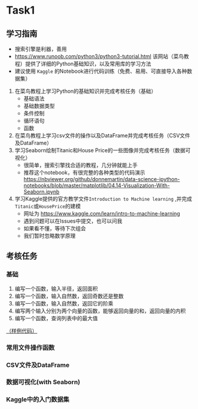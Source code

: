 # Task1

## 学习指南
- 搜索引擎是利器，善用  
- https://www.runoob.com/python3/python3-tutorial.html  该网站（菜鸟教程）提供了详细的Python基础知识，以及常用库的学习方法
- 建议使用 `Kaggle` 的Notebook进行代码训练（免费、易用、可直接导入各种数据集）
1. 在菜鸟教程上学习Python的基础知识并完成考核任务（基础）
    - 基础语法
    - 基础数据类型
    - 条件控制
    - 循环语句
    - 函数
2. 在菜鸟教程上学习csv文件的操作以及DataFrame并完成考核任务（CSV文件及DataFrame）
3. 学习Seaborn绘制Titanic和House Price的一些图像并完成考核任务（数据可视化）
    - 很简单，搜索引擎找合适的教程，几分钟就能上手
    - 推荐这个notebook，有很完整的各种类型的代码演示 https://nbviewer.org/github/donnemartin/data-science-ipython-notebooks/blob/master/matplotlib/04.14-Visualization-With-Seaborn.ipynb
4. 学习Kaggle提供的官方教学文件`Introduction to Machine learning` ,并完成`Titanic`或`HousePrice`的建模
    - 网址为 https://www.kaggle.com/learn/intro-to-machine-learning
    - 遇到问题可以在Issues中提交，也可以问我
    - 如果看不懂，等待下次组会
    - 我们暂时忽略数学原理
## 考核任务

### 基础

1. 编写一个函数，输入半径，返回面积
2. 编写一个函数，输入自然数，返回奇数还是整数 
3. 编写一个函数，输入自然数，返回它的阶乘     
4. 编写两个输入分别为两个向量的函数，能够返回向量的和，返回向量的内积        
5. 编写一个函数，查询列表中的最大值   

[（样例代码）]()

### 常用文件操作函数

### CSV文件及DataFrame

### 数据可视化(with Seaborn)

### Kaggle中的入门数据集
